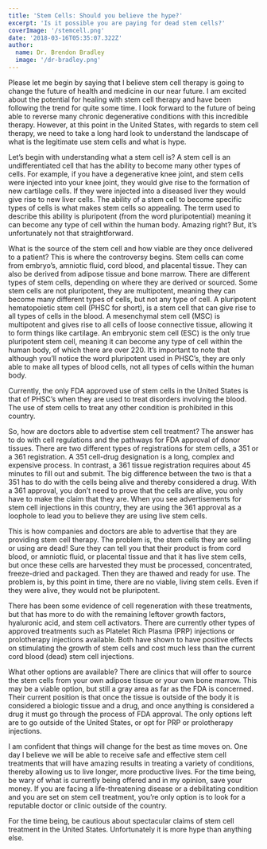 ```yaml
---
title: 'Stem Cells: Should you believe the hype?'
excerpt: 'Is it possible you are paying for dead stem cells?'
coverImage: '/stemcell.png'
date: '2018-03-16T05:35:07.322Z'
author:
  name: Dr. Brendon Bradley
  image: '/dr-bradley.png'
---
```


Please let me begin by saying that I believe stem cell therapy is going to change the future of health and medicine in our near future. I am excited about the potential for healing with stem cell therapy and have been following the trend for quite some time. I look forward to the future of being able to reverse many chronic degenerative conditions with this incredible therapy. However, at this point in the United States, with regards to stem cell therapy, we need to take a long hard look to understand the landscape of what is the legitimate use stem cells and what is hype.

Let’s begin with understanding what a stem cell is? A stem cell is an undifferentiated cell that has the ability to become many other types of cells. For example, if you have a degenerative knee joint, and stem cells were injected into your knee joint, they would give rise to the formation of new cartilage cells. If they were injected into a diseased liver they would give rise to new liver cells. The ability of a stem cell to become specific types of cells is what makes stem cells so appealing. The term used to describe this ability is pluripotent (from the word pluripotential) meaning it can become any type of cell within the human body.  Amazing right? But, it’s unfortunately not that straightforward.

What is the source of the stem cell and how viable are they once delivered to a patient?  This is where the controversy begins. Stem cells can come from embryo’s, amniotic fluid, cord blood, and placental tissue. They can also be derived from adipose tissue and bone marrow. There are different types of stem cells, depending on where they are derived or sourced. Some stem cells are not pluripotent,  they are multipotent, meaning they can become many different types of cells, but not any type of cell. A pluripotent hematopoietic stem cell (PHSC for short), is a stem cell that can give rise to all types of cells in the blood. A mesenchymal stem cell (MSC) is multipotent and gives rise to all cells of loose connective tissue, allowing it to form things like cartilage. An embryonic stem cell (ESC) is the only true pluripotent stem cell, meaning it can become any type of cell within the human body, of which there are over 220. It’s important to note that although you’ll notice the word pluripotent used in PHSC’s, they are only able to make all types of blood cells, not all types of cells within the human body.

Currently, the only FDA approved use of stem cells in the United States is that of PHSC’s when they are used to treat disorders involving the blood. The use of stem cells to treat any other condition is prohibited in this country.

So, how are doctors able to advertise stem cell treatment? The answer has to do with cell regulations and the pathways for FDA approval of donor tissues. There are two different types of registrations for stem cells, a 351 or a 361 registration. A 351 cell-drug designation is a long, complex and expensive process. In contrast, a 361 tissue registration requires about 45 minutes to fill out and submit. The big difference between the two is that a 351 has to do with the cells being alive and thereby considered a drug. With a 361 approval, you don’t need to prove that the cells are alive, you only have to make the claim that they are. When you see advertisements for stem cell injections in this country, they are using the 361 approval as a loophole to lead you to believe they are using live stem cells.

This is how companies and doctors are able to advertise that they are providing stem cell therapy. The problem is, the stem cells they are selling or using are dead! Sure they can tell you that their product is from cord blood, or amniotic fluid, or placental tissue and that it has live stem cells, but once these cells are harvested they must be processed, concentrated, freeze-dried and packaged. Then they are thawed and ready for use. The problem is, by this point in time, there are no viable, living stem cells. Even if they were alive, they would not be pluripotent.

There has been some evidence of cell regeneration with these treatments, but that has more to do with the remaining leftover growth factors, hyaluronic acid, and stem cell activators. There are currently other types of approved treatments such as Platelet Rich Plasma (PRP) injections or prolotherapy injections available. Both have shown to have positive effects on stimulating the growth of stem cells and cost much less than the current cord blood (dead) stem cell injections.

What other options are available? There are clinics that will offer to source the stem cells from your own adipose tissue or your own bone marrow. This may be a viable option, but still a gray area as far as the FDA is concerned. Their current position is that once the tissue is outside of the body it is considered a biologic tissue and a drug, and once anything is considered a drug it must go through the process of FDA approval. The only options left are to go outside of the United States, or opt for PRP or prolotherapy injections.

I am confident that things will change for the best as time moves on. One day I believe we will be able to receive safe and effective stem cell treatments that will have amazing results in treating a variety of conditions, thereby allowing us to live longer, more productive lives. For the time being, be wary of what is currently being offered and in my opinion, save your money. If you are facing a life-threatening disease or a debilitating condition and you are set on stem cell treatment, you’re only option is to look for a reputable doctor or clinic outside of the country.

For the time being, be cautious about spectacular claims of stem cell treatment in the United States. Unfortunately it is more hype than anything else.
